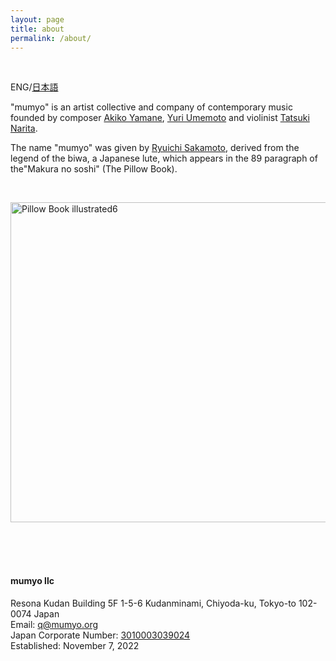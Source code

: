 ```yaml
---
layout: page
title: about
permalink: /about/
---
```


&nbsp;

ENG/[日本語](https://mumyo.org/ja/about/)

"mumyo" is an artist collective and company of contemporary music founded by composer [Akiko Yamane](/artists#akiko-yamane), [Yuri Umemoto](/artists#yuri-umemoto) and violinist [Tatsuki Narita](/artists#tatsuki-narita).

The name "mumyo" was given by [Ryuichi Sakamoto](http://www.sitesakamoto.com/biography), derived from the legend of the biwa, a Japanese lute, which appears in the 89 paragraph of the"Makura no soshi" (The Pillow Book).

&nbsp;

<a title="See page for author, Public domain, via Wikimedia Commons" href="https://commons.wikimedia.org/wiki/File:Pillow_Book_illustrated6.JPG"><img width="512" alt="Pillow Book illustrated6" src="https://upload.wikimedia.org/wikipedia/commons/thumb/2/28/Pillow_Book_illustrated6.JPG/512px-Pillow_Book_illustrated6.JPG"></a><BR />
<BR /><BR />

&nbsp;

#### mumyo llc
Resona Kudan Building 5F
1-5-6 Kudanminami,
Chiyoda-ku, Tokyo-to 102-0074
Japan  
Email: q@mumyo.org  
Japan Corporate Number: [3010003039024](https://www.houjin-bangou.nta.go.jp/henkorireki-johoto.html?selHouzinNo=3010003039024)  
Established: November 7, 2022
